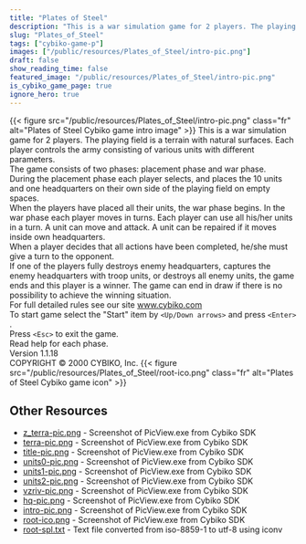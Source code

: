 ```yaml
---
title: "Plates of Steel"
description: "This is a war simulation game for 2 players. The playing field is a terrain with natural surfaces. Each player controls the army consisting of various units with different parameters. The game consists of two phases: placement phase and war phase. During the placement phase eac..."
slug: "Plates_of_Steel"
tags: ["cybiko-game-p"]
images: ["/public/resources/Plates_of_Steel/intro-pic.png"]
draft: false
show_reading_time: false
featured_image: "/public/resources/Plates_of_Steel/intro-pic.png"
is_cybiko_game_page: true
ignore_hero: true
---
```

{{< figure src="/public/resources/Plates_of_Steel/intro-pic.png" class="fr" alt="Plates of Steel Cybiko game intro image" >}}
This is a war simulation game for 2 players. The playing field is a terrain with natural surfaces. Each player controls the army consisting of various units with different parameters. \
The game consists of two phases: placement phase and war phase. \
During the placement phase each player selects, and places the 10 units and one headquarters on their own side of the playing field on empty spaces. \
When the players have placed all their units, the war phase begins. In the war phase each player moves in turns. Each player can use all his/her units in a turn. A unit can move and attack. A unit can be repaired if it moves inside own headquarters. \
When a player decides that all actions have been completed, he/she must give a turn to the opponent. \
If one of the players fully destroys enemy headquarters, captures the enemy headquarters with troop units, or destroys all enemy units, the game ends and this player is a winner. The game can end in draw if there is no possibility to achieve the winning situation. \
For full detailed rules see our site www.cybiko.com \
To start game select the "Start" item by `<Up/Down arrows>`  and press `<Enter>` . \
Press `<Esc>`  to exit the game. \
Read help for each phase. \
Version 1.1.18 \
COPYRIGHT © 2000 CYBIKO, Inc. {{< figure src="/public/resources/Plates_of_Steel/root-ico.png" class="fr" alt="Plates of Steel Cybiko game icon" >}}

## Other Resources
* [z_terra-pic.png](/public/resources/Plates_of_Steel/z_terra-pic.png) - Screenshot of PicView.exe from Cybiko SDK
* [terra-pic.png](/public/resources/Plates_of_Steel/terra-pic.png) - Screenshot of PicView.exe from Cybiko SDK
* [title-pic.png](/public/resources/Plates_of_Steel/title-pic.png) - Screenshot of PicView.exe from Cybiko SDK
* [units0-pic.png](/public/resources/Plates_of_Steel/units0-pic.png) - Screenshot of PicView.exe from Cybiko SDK
* [units1-pic.png](/public/resources/Plates_of_Steel/units1-pic.png) - Screenshot of PicView.exe from Cybiko SDK
* [units2-pic.png](/public/resources/Plates_of_Steel/units2-pic.png) - Screenshot of PicView.exe from Cybiko SDK
* [vzriv-pic.png](/public/resources/Plates_of_Steel/vzriv-pic.png) - Screenshot of PicView.exe from Cybiko SDK
* [hq-pic.png](/public/resources/Plates_of_Steel/hq-pic.png) - Screenshot of PicView.exe from Cybiko SDK
* [intro-pic.png](/public/resources/Plates_of_Steel/intro-pic.png) - Screenshot of PicView.exe from Cybiko SDK
* [root-ico.png](/public/resources/Plates_of_Steel/root-ico.png) - Screenshot of PicView.exe from Cybiko SDK
* [root-spl.txt](/public/resources/Plates_of_Steel/root-spl.txt) - Text file converted from iso-8859-1 to utf-8 using iconv
